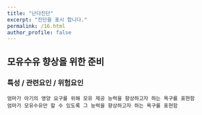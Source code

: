 ```yaml
---
title: "난다진단"
excerpt: "진단을 표시 합니다."
permalink: /16.html
author_profile: false
---
```

## 모유수유 향상을 위한 준비


### 특성 / 관련요인 / 위험요인

>                
        
    엄마가 아기의 영양 요구를 위해 모유 제공 능력을 향상하고자 하는 욕구를 표현함
    엄마가 모유수유만 할 수 있도록 그 능력을 향상하고자 하는 욕구를 표현함

